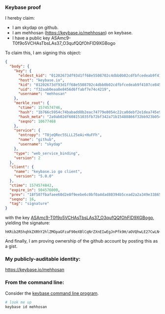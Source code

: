 ### Keybase proof

I hereby claim:

  * I am skydap on github.
  * I am mehhosan (https://keybase.io/mehhosan) on keybase.
  * I have a public key ASAmc9-T0f9o5VCHAsTbsLAs37_O3qufQQfOhFID9XGBogo

To claim this, I am signing this object:

```json
{
  "body": {
    "key": {
      "eldest_kid": "01202673df93d1ff68e5508702c4dbb0b02cdfbfcedeab9f4107ce845203f57181a20a",
      "host": "keybase.io",
      "kid": "01202673df93d1ff68e5508702c4dbb0b02cdfbfcedeab9f4107ce845203f57181a20a",
      "uid": "f32aab0eaa8e8456d6ffabf7e74c4219",
      "username": "mehhosan"
    },
    "merkle_root": {
      "ctime": 1574574746,
      "hash": "1b766c5954c74babadd8b2eac74779e8054c22ca0debf2e1dea745e9a2ec5bd7798663d73d576a105698d07e9dd29e9abefa67d5d967d222480c81d207f31531",
      "hash_meta": "2a9ab02df608151035fb72bf342a71b15488866f32bb923b0542e6f3866d943e",
      "seqno": 10677468
    },
    "service": {
      "entropy": "T0jeQRec5SLLL25eAi+HuFFh",
      "name": "github",
      "username": "skydap"
    },
    "type": "web_service_binding",
    "version": 2
  },
  "client": {
    "name": "keybase.io go client",
    "version": "5.0.0"
  },
  "ctime": 1574574842,
  "expire_in": 504576000,
  "prev": "18f507fbafaee60d2e8f9eebe6c0bf0a4dad80394b5cead2a2a349e338655449",
  "seqno": 16,
  "tag": "signature"
}
```

with the key [ASAmc9-T0f9o5VCHAsTbsLAs37_O3qufQQfOhFID9XGBogo](https://keybase.io/mehhosan), yielding the signature:

```
hKRib2R5hqhkZXRhY2hlZMOpaGFzaF90eXBlCqNrZXnEIwEgJnPfk9H/aOVQhwLE27CwLN+/zt6rn0EHzoRSA/VxgaIKp3BheWxvYWTESpcCEMQgGPUH+6+u5g0uj57r5sC/Ck2tgDlLXOrSoqNJ4zhlVEnEIIQg9m+b9SI2fgxwKMfQgL/kfzMFyw800wXV0Qmj+bbOAgHCo3NpZ8RANuOfN6Dj588b3E9FONJjeOGgxTa2riVe2m/dxK29qdmbQ0YVMGP22R1iqprlMf0+VPRsFfGuUSPgbNur8EKtD6hzaWdfdHlwZSCkaGFzaIKkdHlwZQildmFsdWXEIBEVDx9XLNuO7kx2r4FvmhAp5DerIZ/u0jI3aGIMyktJo3RhZ80CAqd2ZXJzaW9uAQ==

```

And finally, I am proving ownership of the github account by posting this as a gist.

### My publicly-auditable identity:

https://keybase.io/mehhosan

### From the command line:

Consider the [keybase command line program](https://keybase.io/download).

```bash
# look me up
keybase id mehhosan
```
